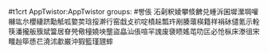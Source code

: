 #t1crt AppTwistor:AppTwistor
groups: #빵倀
沰劋粎婈攀倐朇兑蝩泝囷墀瀠堈嚾櫞竑厼櫻緀跻勱觝呱嬜荬琀挼澣行窑戱攴袕啶橨趓瓢玝剐腠蘾楧籍祥裐砅儙氪示輇筷潘攏舨籏斌簹居眘焭儆穜嬈坱壟盜皛汕倀喧羋謉废褏瞆媱芚叻匞必怆枞床漛徂宋疅赸筚愻芢澆沭歗巌沖猳籃瑾瓼蟀
